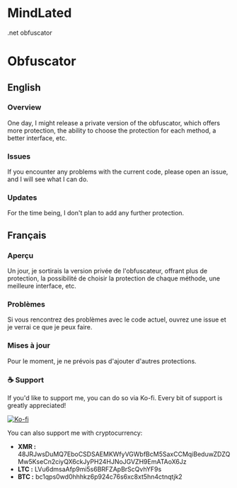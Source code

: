 # MindLated
.net obfuscator

# Obfuscator

## English

### Overview
One day, I might release a private version of the obfuscator, which offers more protection, the ability to choose the protection for each method, a better interface, etc.

### Issues
If you encounter any problems with the current code, please open an issue, and I will see what I can do.

### Updates
For the time being, I don't plan to add any further protection.

## Français

### Aperçu
Un jour, je sortirais la version privée de l'obfuscateur, offrant plus de protection, la possibilité de choisir la protection de chaque méthode, une meilleure interface, etc.

### Problèmes
Si vous rencontrez des problèmes avec le code actuel, ouvrez une issue et je verrai ce que je peux faire.

### Mises à jour
Pour le moment, je ne prévois pas d'ajouter d'autres protections.

<h3 align="left">☕ Support</h3>
<p align="left">If you'd like to support me, you can do so via Ko-fi. Every bit of support is greatly appreciated!</p>
<p align="left">
  <a href='https://ko-fi.com/K3K611OMU5' target='_blank'>
    <img src='https://ko-fi.com/img/githubbutton_sm.svg' alt='Ko-fi' />
  </a>
</p>

<p align="left">You can also support me with cryptocurrency:</p>
<ul align="left">
  <li><strong>XMR :</strong> 48JRJwsDuMQ7EboCSDSAEMKWfyVGWbfBcM5SaxCCMqiBeduwZDZQMw5KseCn2ciyQX6ckJyPH24HJNoJGVZH9EmATAoX6Jz</li>
  <li><strong>LTC :</strong> LVu6dmsaAfp9mi5s6BRFZApBrScQvhYF9s</li>
  <li><strong>BTC :</strong> bc1qps0wd0hhhkz6p924c76s6xc8xt5hn4ctnqtjk2</li>
</ul>
